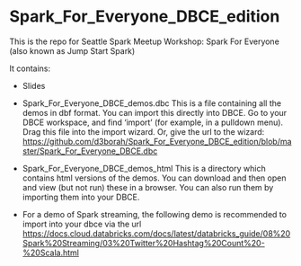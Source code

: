 # Spark_For_Everyone_DBCE_edition
This is the repo for Seattle Spark Meetup Workshop:  Spark For Everyone (also known as Jump Start Spark)


It contains:

* Slides

* Spark_For_Everyone_DBCE_demos.dbc
This is a file containing all the demos in dbf format. You can import this directly into DBCE. Go to your DBCE workspace, and find ‘import’ (for example, in a pulldown menu). Drag this file into the import wizard. 
Or, give the url to the wizard: 
https://github.com/d3borah/Spark_For_Everyone_DBCE_edition/blob/master/Spark_For_Everyone_DBCE.dbc

* Spark_For_Everyone_DBCE_demos_html
This is a directory which contains html versions of the demos. You can download and then open and view (but not run) these in a browser. You can also run them by importing them into your DBCE.

* For a demo of Spark streaming, the following demo is recommended to import into your dbce via the url
https://docs.cloud.databricks.com/docs/latest/databricks_guide/08%20Spark%20Streaming/03%20Twitter%20Hashtag%20Count%20-%20Scala.html
